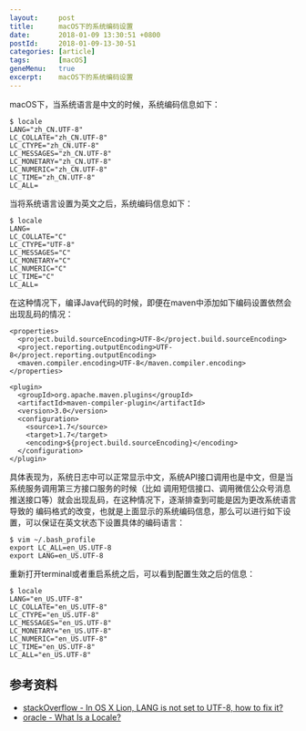 ```yaml
---
layout:     post
title:      macOS下的系统编码设置
date:       2018-01-09 13:30:51 +0800
postId:     2018-01-09-13-30-51
categories: [article]
tags:       [macOS]
geneMenu:   true
excerpt:    macOS下的系统编码设置
---
```


macOS下，当系统语言是中文的时候，系统编码信息如下：
```
$ locale
LANG="zh_CN.UTF-8"
LC_COLLATE="zh_CN.UTF-8"
LC_CTYPE="zh_CN.UTF-8"
LC_MESSAGES="zh_CN.UTF-8"
LC_MONETARY="zh_CN.UTF-8"
LC_NUMERIC="zh_CN.UTF-8"
LC_TIME="zh_CN.UTF-8"
LC_ALL=
```

当将系统语言设置为英文之后，系统编码信息如下：
```
$ locale
LANG=
LC_COLLATE="C"
LC_CTYPE="UTF-8"
LC_MESSAGES="C"
LC_MONETARY="C"
LC_NUMERIC="C"
LC_TIME="C"
LC_ALL=
```

在这种情况下，编译Java代码的时候，即便在maven中添加如下编码设置依然会出现乱码的情况：
```
<properties>
  <project.build.sourceEncoding>UTF-8</project.build.sourceEncoding>
  <project.reporting.outputEncoding>UTF-8</project.reporting.outputEncoding>
  <maven.compiler.encoding>UTF-8</maven.compiler.encoding>
</properties>

<plugin>
  <groupId>org.apache.maven.plugins</groupId>
  <artifactId>maven-compiler-plugin</artifactId>
  <version>3.0</version>
  <configuration>
    <source>1.7</source>
    <target>1.7</target>
    <encoding>${project.build.sourceEncoding}</encoding>
  </configuration>
</plugin>
```

具体表现为，系统日志中可以正常显示中文，系统API接口调用也是中文，但是当系统服务调用第三方接口服务的时候（比如
调用短信接口、调用微信公众号消息推送接口等）就会出现乱码，在这种情况下，逐渐排查到可能是因为更改系统语言导致的
编码格式的改变，也就是上面显示的系统编码信息，那么可以进行如下设置，可以保证在英文状态下设置具体的编码语言：

```
$ vim ~/.bash_profile
export LC_ALL=en_US.UTF-8  
export LANG=en_US.UTF-8
```

重新打开terminal或者重启系统之后，可以看到配置生效之后的信息：

```
$ locale
LANG="en_US.UTF-8"
LC_COLLATE="en_US.UTF-8"
LC_CTYPE="en_US.UTF-8"
LC_MESSAGES="en_US.UTF-8"
LC_MONETARY="en_US.UTF-8"
LC_NUMERIC="en_US.UTF-8"
LC_TIME="en_US.UTF-8"
LC_ALL="en_US.UTF-8"
```

## 参考资料

* [stackOverflow - In OS X Lion, LANG is not set to UTF-8, how to fix it?](https://stackoverflow.com/questions/7165108/in-os-x-lion-lang-is-not-set-to-utf-8-how-to-fix-it)
* [oracle - What Is a Locale?](https://docs.oracle.com/cd/E23824_01/html/E26033/glmbx.html)
